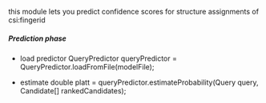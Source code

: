 this module lets you predict confidence scores for structure assignments of csi:fingerid

##### Prediction phase #####
- load predictor
    QueryPredictor queryPredictor = QueryPredictor.loadFromFile(modelFile);

- estimate
    double platt = queryPredictor.estimateProbability(Query query, Candidate[] rankedCandidates);